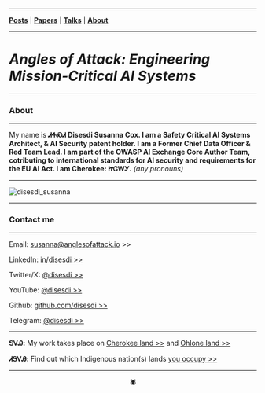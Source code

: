 -------

[**Posts**](https://anglesofattack.io/posts.html) \| [**Papers**](https://anglesofattack.io/papers.html) \| [**Talks**](https://anglesofattack.io/talks.html) \| [**About**](https://anglesofattack.io/about.html)

-------

# *Angles of Attack: Engineering Mission-Critical AI Systems*

-------

### About

-------

My name is **ᏗᏎᏍᏗ Disesdi Susanna Cox. I am a Safety Critical AI Systems Architect, & AI Security patent holder. I am a Former Chief Data Officer & Red Team Lead. I am part of the OWASP AI Exchange Core Author Team, cotributing to international standards for AI security and requirements for the EU AI Act. I am Cherokee: ᏥᏣᎳᎩ.** *(any pronouns)*

-------

![disesdi_susanna](disesdi_susanna.png)

-------

### Contact me

-------

Email: <a href="mailto:susanna@anglesofattack.io" target="_blank" rel="noopener noreferrer">susanna@anglesofattack.io >></a>


LinkedIn: <a href="https://www.linkedin.com/in/disesdi/" target="_blank" rel="noopener noreferrer">in/disesdi >></a>


Twitter/X: <a href="https://twitter.com/disesdi/" target="_blank" rel="noopener noreferrer">@disesdi >></a>


YouTube: <a href="https://www.youtube.com/@disesdi" target="_blank" rel="noopener noreferrer">@disesdi >> </a>


Github: <a href="https://github.com/disesdi" target="_blank" rel="noopener noreferrer">github.com/disesdi >> </a>


Telegram: <a href="https://t.me/disesdi" target="_blank" rel="noopener noreferrer">@disesdi >></a>


-------

**ᎦᏙᎯ:** My work takes place on <a href="https://ebci.com/" target="_blank" rel="noopener noreferrer">Cherokee land >></a> and <a href="https://indigenousengineering.github.io/about/land.html">Ohlone land >></a>

**ᏗᎦᏙᎯ:** Find out which Indigenous nation(s) lands <a href="https://native-land.ca/" target="_blank" rel="noopener noreferrer">you occupy >> </a>

-------

<div align="center">🕷</div>
